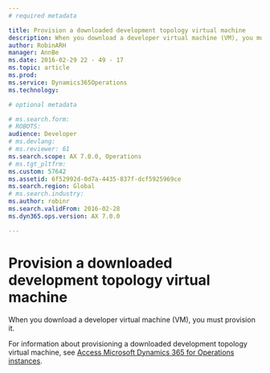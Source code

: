 ```yaml
---
# required metadata

title: Provision a downloaded development topology virtual machine
description: When you download a developer virtual machine (VM), you must provision it.
author: RobinARH
manager: AnnBe
ms.date: 2016-02-29 22 - 49 - 17
ms.topic: article
ms.prod: 
ms.service: Dynamics365Operations
ms.technology: 

# optional metadata

# ms.search.form: 
# ROBOTS: 
audience: Developer
# ms.devlang: 
# ms.reviewer: 61
ms.search.scope: AX 7.0.0, Operations
# ms.tgt_pltfrm: 
ms.custom: 57642
ms.assetid: 6f52992d-0d7a-4435-837f-dcf5925969ce
ms.search.region: Global
# ms.search.industry: 
ms.author: robinr
ms.search.validFrom: 2016-02-28
ms.dyn365.ops.version: AX 7.0.0

---
```


# Provision a downloaded development topology virtual machine

When you download a developer virtual machine (VM), you must provision it.

For information about provisioning a downloaded development topology virtual machine, see [Access Microsoft Dynamics 365 for Operations instances](\dev-itpro\dev-tools\access-instances.md).

